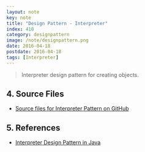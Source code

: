 ```yaml
---
layout: note
key: note
title: "Design Pattern - Interpreter"
index: 418
category: designpattern
image: /note/designpattern.png
date: 2016-04-18
postdate: 2016-04-18
tags: [Interpreter]
---
```


> Interpreter design pattern for creating objects.

## 4. Source Files
* [Source files for Interpreter Pattern on GitHub](https://github.com/jojozhuang/design-patterns-java/tree/master/design-pattern-interpreter)

## 5. References
* [Interpreter Design Pattern in Java](https://www.journaldev.com/1635/interpreter-design-pattern-java)
